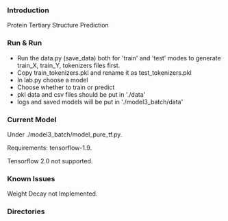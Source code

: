 ### Introduction
Protein Tertiary Structure Prediction

### Run & Run
- Run the data.py (save_data) both for 'train' and 'test' modes
    to generate train_X, train_Y, tokenizers files first.
- Copy train_tokenizers.pkl and rename it as test_tokenizers.pkl
- In lab.py choose a model
- Choose whether to train or predict
- pkl data and csv files should be put in './data'
- logs and saved models will be put in './model3_batch/data'

### Current Model
Under ./model3_batch/model_pure_tf.py.

Requirements: tensorflow-1.9.

Tensorflow 2.0 not supported.

### Known Issues
Weight Decay not Implemented.

### Directories
